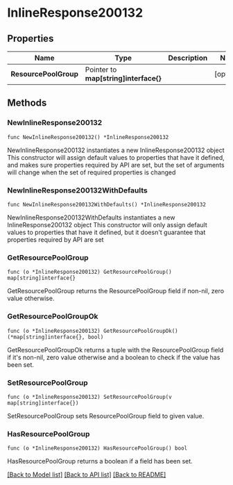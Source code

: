 # InlineResponse200132

## Properties

Name | Type | Description | Notes
------------ | ------------- | ------------- | -------------
**ResourcePoolGroup** | Pointer to **map[string]interface{}** |  | [optional] 

## Methods

### NewInlineResponse200132

`func NewInlineResponse200132() *InlineResponse200132`

NewInlineResponse200132 instantiates a new InlineResponse200132 object
This constructor will assign default values to properties that have it defined,
and makes sure properties required by API are set, but the set of arguments
will change when the set of required properties is changed

### NewInlineResponse200132WithDefaults

`func NewInlineResponse200132WithDefaults() *InlineResponse200132`

NewInlineResponse200132WithDefaults instantiates a new InlineResponse200132 object
This constructor will only assign default values to properties that have it defined,
but it doesn't guarantee that properties required by API are set

### GetResourcePoolGroup

`func (o *InlineResponse200132) GetResourcePoolGroup() map[string]interface{}`

GetResourcePoolGroup returns the ResourcePoolGroup field if non-nil, zero value otherwise.

### GetResourcePoolGroupOk

`func (o *InlineResponse200132) GetResourcePoolGroupOk() (*map[string]interface{}, bool)`

GetResourcePoolGroupOk returns a tuple with the ResourcePoolGroup field if it's non-nil, zero value otherwise
and a boolean to check if the value has been set.

### SetResourcePoolGroup

`func (o *InlineResponse200132) SetResourcePoolGroup(v map[string]interface{})`

SetResourcePoolGroup sets ResourcePoolGroup field to given value.

### HasResourcePoolGroup

`func (o *InlineResponse200132) HasResourcePoolGroup() bool`

HasResourcePoolGroup returns a boolean if a field has been set.


[[Back to Model list]](../README.md#documentation-for-models) [[Back to API list]](../README.md#documentation-for-api-endpoints) [[Back to README]](../README.md)


